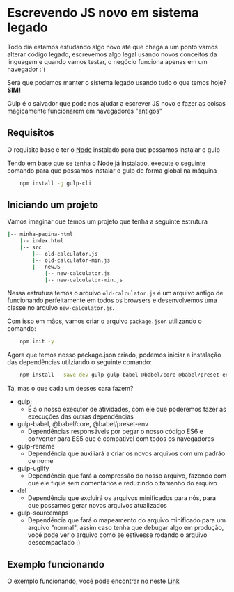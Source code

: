 # Escrevendo JS novo em sistema legado

Todo dia estamos estudando algo novo até que chega a um ponto vamos alterar código legado, escrevemos algo legal usando novos conceitos da linguagem e quando vamos testar, o negócio funciona apenas em um navegador :'(

Será que podemos manter o sistema legado usando tudo o que temos hoje? **SIM!**

Gulp é o salvador que pode nos ajudar a escrever JS novo e fazer as coisas magicamente funcionarem em navegadores "antigos"

## Requisitos

O requisito base é ter o [Node](https://www.nodejs.org) instalado para que possamos instalar o gulp

Tendo em base que se tenha o Node já instalado, execute o seguinte comando para que possamos instalar o gulp de forma global na máquina

```bash
    npm install -g gulp-cli
```

## Iniciando um projeto

Vamos imaginar que temos um projeto que tenha a seguinte estrutura

```bash
|-- minha-pagina-html
    |-- index.html
    |-- src
        |-- old-calculator.js
        |-- old-calculator-min.js
        |-- newJS
            |-- new-calculator.js
            |-- new-calculator-min.js
```

Nessa estrutura temos o arquivo `old-calculator.js` é um arquivo antigo de funcionando perfeitamente em todos os browsers e desenvolvemos uma classe no arquivo `new-calculator.js`.

Com isso em mãos, vamos criar o arquivo `package.json` utilizando o comando:

```bash
    npm init -y
```

Agora que temos nosso package.json criado, podemos iniciar a instalação das dependências utilziando o seguinte comando:

```bash
    npm install --save-dev gulp gulp-babel @babel/core @babel/preset-env gulp-rename gulp-uglify del gulp-sourcemaps
```

Tá, mas o que cada um desses cara fazem?

 - gulp:
    - É a o nosso executor de atividades, com ele que poderemos fazer as execuções das outras dependências
 - gulp-babel, @babel/core, @babel/preset-env
    - Dependências responsáveis por pegar o nosso código ES6 e converter para ES5 que é compativel com todos os navegadores
 - gulp-rename
    - Dependência que auxiliará a criar os novos arquivos com um padrão de nome
 - gulp-uglify
    - Dependência que fará a compressão do nosso arquivo, fazendo com que ele fique sem comentários e reduzindo o tamanho do arquivo
 - del
    - Dependência que excluirá os arquivos minificados para nós, para que possamos gerar novos arquivos atualizados
 - gulp-sourcemaps
    - Dependência que fará o mapeamento do arquivo minificado para um arquivo "normal", assim caso tenha que debugar algo em produção, você pode ver o arquivo como se estivesse rodando o arquivo descompactado :)

## Exemplo funcionando

O exemplo funcionando, você pode encontrar no neste [Link](https://github.com/eduardocompiani/blogdiretoemproducao/tree/master/examples/Gulp)
